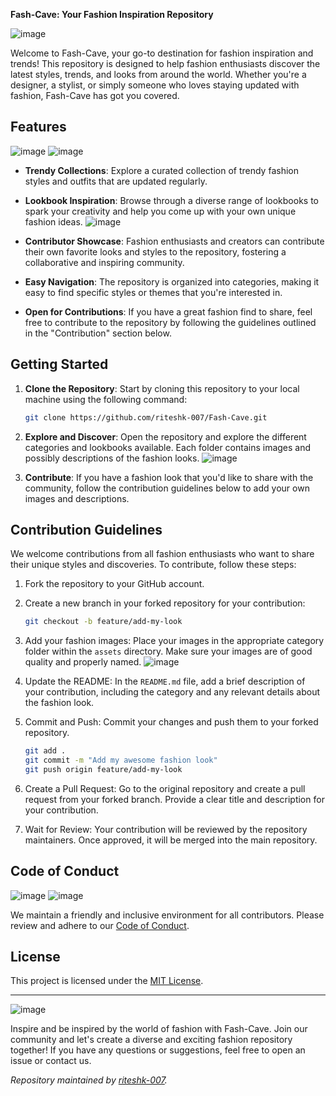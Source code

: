 **Fash-Cave: Your Fashion Inspiration Repository**

![image](https://github.com/riteshk-007/Fash-Cave/assets/135107962/8ff15316-db3c-4118-8cf0-8f133287e656)


Welcome to Fash-Cave, your go-to destination for fashion inspiration and trends! This repository is designed to help fashion enthusiasts discover the latest styles, trends, and looks from around the world. Whether you're a designer, a stylist, or simply someone who loves staying updated with fashion, Fash-Cave has got you covered.

## Features
![image](https://github.com/riteshk-007/Fash-Cave/assets/135107962/3b9d3d4f-6601-4bc7-8491-bc164aff1471)
![image](https://github.com/riteshk-007/Fash-Cave/assets/135107962/def76516-b7a1-4ad0-bc26-42dac9e399e6)

- **Trendy Collections**: Explore a curated collection of trendy fashion styles and outfits that are updated regularly.

- **Lookbook Inspiration**: Browse through a diverse range of lookbooks to spark your creativity and help you come up with your own unique fashion ideas.
![image](https://github.com/riteshk-007/Fash-Cave/assets/135107962/5b8a755b-5aee-4dc1-a6ed-cc2824855be7)

- **Contributor Showcase**: Fashion enthusiasts and creators can contribute their own favorite looks and styles to the repository, fostering a collaborative and inspiring community.

- **Easy Navigation**: The repository is organized into categories, making it easy to find specific styles or themes that you're interested in.

- **Open for Contributions**: If you have a great fashion find to share, feel free to contribute to the repository by following the guidelines outlined in the "Contribution" section below.

## Getting Started

1. **Clone the Repository**: Start by cloning this repository to your local machine using the following command:
   ```bash
   git clone https://github.com/riteshk-007/Fash-Cave.git
   ```

2. **Explore and Discover**: Open the repository and explore the different categories and lookbooks available. Each folder contains images and possibly descriptions of the fashion looks.
![image](https://github.com/riteshk-007/Fash-Cave/assets/135107962/42a1d303-87b6-4450-b11a-5643cc547935)

3. **Contribute**: If you have a fashion look that you'd like to share with the community, follow the contribution guidelines below to add your own images and descriptions.

## Contribution Guidelines

We welcome contributions from all fashion enthusiasts who want to share their unique styles and discoveries. To contribute, follow these steps:

1. Fork the repository to your GitHub account.

2. Create a new branch in your forked repository for your contribution:
   ```bash
   git checkout -b feature/add-my-look
   ```

3. Add your fashion images: Place your images in the appropriate category folder within the `assets` directory. Make sure your images are of good quality and properly named.
![image](https://github.com/riteshk-007/Fash-Cave/assets/135107962/c0220fe2-a964-4579-abb6-a42e37cade36)

4. Update the README: In the `README.md` file, add a brief description of your contribution, including the category and any relevant details about the fashion look.

5. Commit and Push: Commit your changes and push them to your forked repository.
   ```bash
   git add .
   git commit -m "Add my awesome fashion look"
   git push origin feature/add-my-look
   ```

6. Create a Pull Request: Go to the original repository and create a pull request from your forked branch. Provide a clear title and description for your contribution.

7. Wait for Review: Your contribution will be reviewed by the repository maintainers. Once approved, it will be merged into the main repository.

## Code of Conduct
![image](https://github.com/riteshk-007/Fash-Cave/assets/135107962/1cca767d-2b43-430f-915d-3c276ee59562) ![image](https://github.com/riteshk-007/Fash-Cave/assets/135107962/62d34301-f125-4af8-a631-36bae0865d53)


We maintain a friendly and inclusive environment for all contributors. Please review and adhere to our [Code of Conduct](CODE_OF_CONDUCT.md).

## License

This project is licensed under the [MIT License](LICENSE).

---
![image](https://github.com/riteshk-007/Fash-Cave/assets/135107962/27cf6894-a97c-4354-a173-9f3e925ce38d)

Inspire and be inspired by the world of fashion with Fash-Cave. Join our community and let's create a diverse and exciting fashion repository together! If you have any questions or suggestions, feel free to open an issue or contact us.

*Repository maintained by [riteshk-007](https://github.com/riteshk-007).*
